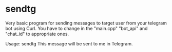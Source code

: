 # sendtg
Very basic program for sending messages to target user from your telegram bot using Curl.
You have to change in the "main.cpp" "bot_api" and "chat_id" to appropriate ones.

Usage:
sendtg This message will be sent to me in Telegram.
